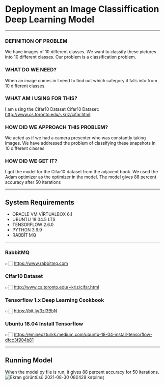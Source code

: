 # Deployment an Image Classiffication Deep Learning Model
---------------------

### DEFINITION OF PROBLEM
We have images of 10 different classes. We want to classify these pictures into 10 different classes. Our problem is a classification problem.
### WHAT DO WE NEED?
When an image comes in I need to find out which category it falls into from 10 different classes.
### WHAT AM I USING FOR THIS?
I am using the Cifar10 Dataset
Cifar10 Dataset: http://www.cs.toronto.edu/~kriz/cifar.html
### HOW DID WE APPROACH THIS PROBLEM?
We acted as if we had a camera presenter who was constantly taking images. We have addressed the problem of classifying these snapshots in 10 different classes
### HOW DID WE GET IT?
I got the model for the Cifar10 dataset from the adjacent book. We used the Adam optimizer as the optimizer in the model. The model gives 88 percent accuracy after 50 iterations

---------------------

## System Requirements
- ORACLE VM VİRTUALBOX 6.1
- UBUNTU 18.04.5 LTS
- TENSORFLOW 2.6.0
- PYTHON 3.6.9
- RABBİT MQ

---------------------

### RabbitMQ 
👉🏻 https://www.rabbitmq.com

### Cifar10 Dataset
👉🏻 http://www.cs.toronto.edu/~kriz/cifar.html

### Tensorflow 1.x Deep Learning Cookbook
👉🏻 https://bit.ly/3zI3BbN

### Ubuntu 18.04 Install Tensorflow 
👉🏻 https://emineozturkk.medium.com/ubuntu-18-04-install-tensorflow-dfcc3f904b81

---------------------

## Running Model
When the model.py file is run, it gives 88 percent accuracy for 50 iterations.
![Ekran görüntüsü 2021-08-30 080428 kırpılmış](https://user-images.githubusercontent.com/88366824/131934683-9fbe2021-6469-4f7a-af0a-cf423b48f273.png)

